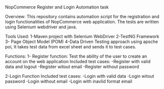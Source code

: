  NopCommerce Register and Login Automation task

Overview:
This repository contains automation script for the registration and login functionalities of NopCommerce web application.
The tests are written using Selenium webdriver and java.

Tools Used:
 1-Maven project with Selenium WebDriver 
 2-TestNG Framework
 3- Page Object Model (POM) 
 4-Data Driven Testing approach using apsche poi, It takes test data from excel sheet and sends it to test cases.
 
 Functions:
1- Register function: Test the ability of the user to create an account on the web application
 Included test cases:
-Register with valid data and logout
-Register witout email
-Register without password

2-Login Function
Included test cases:
-Login with valid data
-Login witout password
-Login without email
-Login with inavlid format email










 
 
